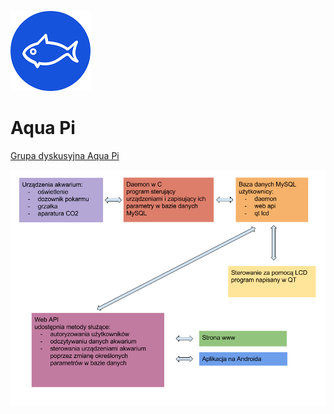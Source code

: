 ![](./docs/logo_128.png) 

# Aqua Pi

[Grupa dyskusyjna Aqua Pi](https://groups.google.com/forum/?hl=pl#!forum/aqua-pi)

![](./docs/schemat.png) 
